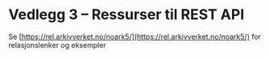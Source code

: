 # Vedlegg 3 – Ressurser til REST API

Se [https://rel.arkivverket.no/noark5/](https://rel.arkivverket.no/noark5/) for
relasjonslenker og eksempler
